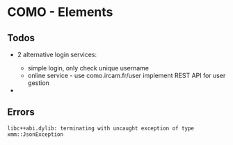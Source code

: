 # COMO - Elements

## Todos

- 2 alternative login services:
  * simple login, only check unique username
  * online service - use como.ircam.fr/user
    implement REST API for user gestion

- 


## Errors

```
libc++abi.dylib: terminating with uncaught exception of type xmm::JsonException
```
